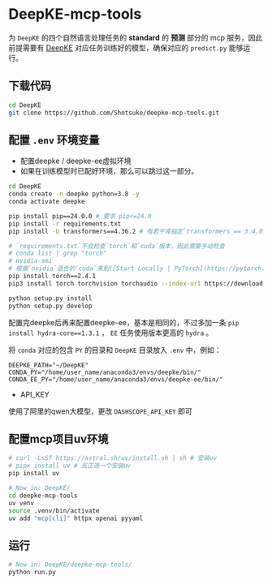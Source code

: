 # DeepKE-mcp-tools

为 `DeepKE` 的四个自然语言处理任务的 **standard** 的 **预测** 部分的 mcp 服务，因此前提需要有 [DeepKE](https://github.com/zjunlp/DeepKE) 对应任务训练好的模型，确保对应的 `predict.py` 能够运行。

## 下载代码

```bash
cd DeepKE
git clone https://github.com/Shotsuke/deepke-mcp-tools.git
```

## 配置 `.env` 环境变量

- 配置deepke / deepke-ee虚拟环境
- 如果在训练模型时已配好环境，那么可以跳过这一部分。

```bash
cd DeepKE
conda create -n deepke python=3.8 -y
conda activate deepke

pip install pip==24.0.0 # 要求 pip<=24.0
pip install -r requirements.txt
pip install -U transformers==4.36.2 # 有若干库指定`transformers == 3.4.0`这个版本，但实际上没法运行

# `requirements.txt`不会检查`torch`和`cuda`版本，因此需要手动检查
# conda list | grep "torch"
# nvidia-smi
# 根据`nvidia`适合的`cuda`来到([Start Locally | PyTorch](https://pytorch.org/get-started/locally/))选择合适的版本下载，例如：
pip install torch==2.4.1
pip3 install torch torchvision torchaudio --index-url https://download.pytorch.org/whl/cu118

python setup.py install
python setup.py develop
```

配置完deepke后再来配置deepke-ee，基本是相同的，不过多加一条 `pip install hydra-core==1.3.1` ， `EE` 任务使用版本更高的 `hydra` 。

将 `conda` 对应的包含 `PY` 的目录和 `DeepKE` 目录放入 `.env` 中，例如：

```
DEEPKE_PATH="~/DeepKE"
CONDA_PY="/home/user_name/anaconda3/envs/deepke/bin/"
CONDA_EE_PY="/home/user_name/anaconda3/envs/deepke-ee/bin/"
```

- API_KEY

使用了阿里的qwen大模型，更改 `DASHSCOPE_API_KEY` 即可

## 配置mcp项目uv环境

```bash
# curl -LsSf https://astral.sh/uv/install.sh | sh # 安装uv
# pipx install uv # 反正选一个安装uv
pip install uv

# Now in: DeepKE/
cd deepke-mcp-tools
uv venv
source .venv/bin/activate
uv add "mcp[cli]" httpx openai pyyaml
```

## 运行

```bash
# Now in: DeepKE/deepke-mcp-tools/
python run.py
```